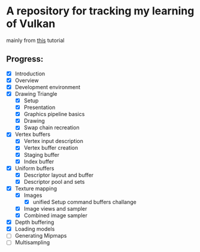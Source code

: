 # A repository for tracking my learning of Vulkan

mainly from [this](https://vulkan-tutorial.com/) tutorial

## Progress:
- [x] Introduction
- [x] Overview
- [x] Development environment
- [x] Drawing Triangle
	- [x] Setup
	- [x] Presentation
	- [x] Graphics pipeline basics
	- [x] Drawing
	- [x] Swap chain recreation
- [x] Vertex buffers
	- [x] Vertex input description
	- [x] Vertex buffer creation
	- [x] Staging buffer
	- [x] Index buffer
- [x] Uniform buffers
	- [x] Descriptor layout and buffer
	- [x] Descriptor pool and sets
- [x] Texture mapping
	- [x] Images
		- [x] unified Setup command buffers challange
	- [x] Image views and sampler
	- [x] Combined image sampler
- [x] Depth buffering
- [x] Loading models
- [ ] Generating Mipmaps
- [ ] Multisampling